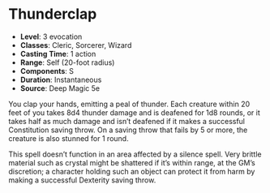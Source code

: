 # Thunderclap

- **Level**: 3 evocation
- **Classes**: Cleric, Sorcerer, Wizard
- **Casting Time**: 1 action
- **Range**: Self (20-foot radius)
- **Components**: S
- **Duration**: Instantaneous
- **Source**: Deep Magic 5e

You clap your hands, emitting a peal of thunder. Each creature within 20 feet of you takes 8d4 thunder damage and is deafened for 1d8 rounds, or it takes half as much damage and isn’t deafened if it makes a successful Constitution saving throw. On a saving throw that fails by 5 or more, the creature is also stunned for 1 round.

This spell doesn’t function in an area affected by a silence spell. Very brittle material such as crystal might be shattered if it’s within range, at the GM’s discretion; a character holding such an object can protect it from harm by making a successful Dexterity saving throw.

